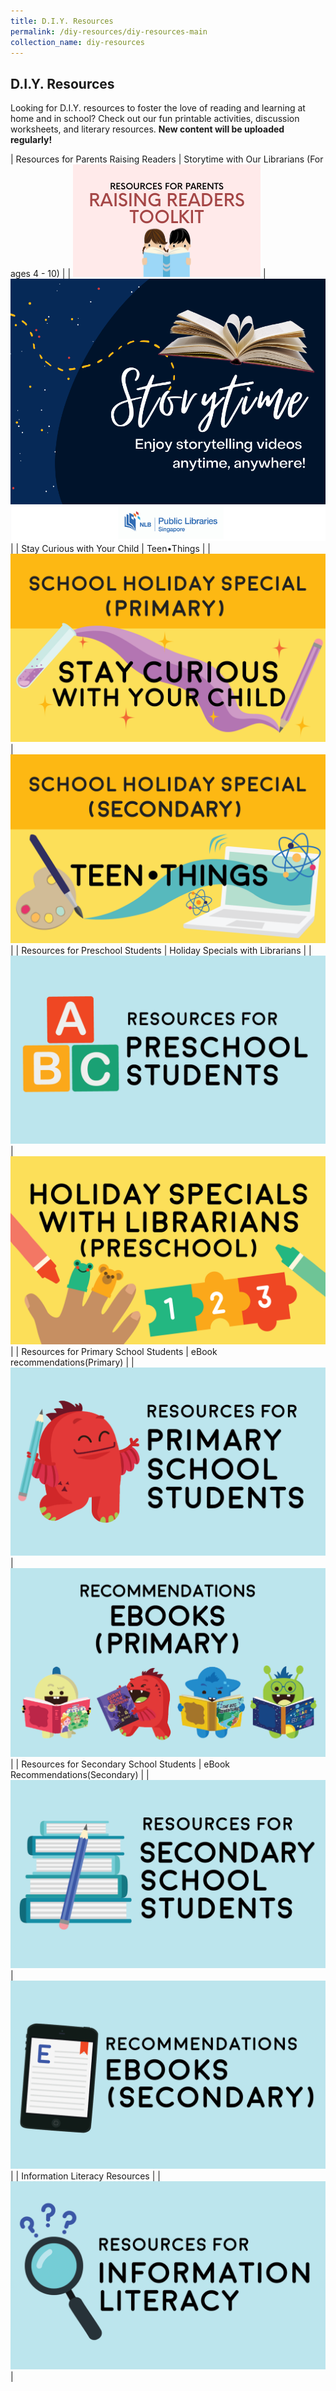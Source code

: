 ```yaml
---
title: D.I.Y. Resources
permalink: /diy-resources/diy-resources-main
collection_name: diy-resources
---
```


## **D.I.Y. Resources**

Looking for D.I.Y. resources to foster the love of reading and learning at home and in school? Check out our fun printable activities, discussion worksheets, and literary resources. **New content will be uploaded regularly!**

| Resources for Parents Raising Readers | Storytime with Our Librarians (For ages 4 - 10) |
| [![raising readers toolkit image](/images/diyresources/RAISING-READERS-TOOLKIT-BUTTON.png)](/diy-resources/primary/primary-main#engage-my-child-in-reading) | [![Storytime image](/images/diyresources/storytime_banner.png)](/diy-resources/storytime/storytime-main) |
| Stay Curious with Your Child | Teen•Things |
| [![Stay curious image](/images/diyresources/dR-Holiday-Primary.png)](/diy-resources/primary/stay-curious-with-your-child) | [![Teen things image](/images/diyresources/dR-Holiday-Secondary-amended.png)](/diy-resources/secondary/teen-things) |
| Resources for Preschool Students | Holiday Specials with Librarians |
| [![Preschool resources image](/images/diyresources/dR_preschool.png)](/diy-resources/preschool/preschool-main) | [![Holiday specials image](/images/diyresources/dR-Holiday-Preschool.png)](/diy-resources/preschool/preschool-holiday-special) |
| Resources for Primary School Students | eBook recommendations(Primary) |
| [![Primary resources image](/images/diyresources/dR_primary-school-resources.png)](/diy-resources/primary/primary-main) | [![Primary ebook recommendations image](/images/diyresources/dR_primary-ebooks.png)](https://eresources.nlb.gov.sg/ereads/DiscoveReads/All?level=p) |
| Resources for Secondary School Students | eBook Recommendations(Secondary) |
| [![Secondary resources image](/images/diyresources/dR_secondary-school-resources.png)](/diy-resources/secondary/secondary-main) | [![Secondary ebook recommendations image](/images/diyresources/dR_secondary-ebooks.png)](https://eresources.nlb.gov.sg/ereads/DiscoveReads/All?level=s) |
| Information Literacy Resources |
| [![Literacy resources image](/images/diyresources/dR_info-lit-resources.png)](../services/other-services/sure) |
